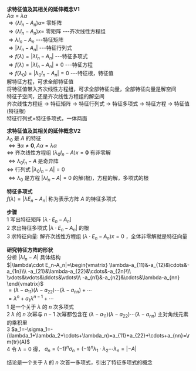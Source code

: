 **求特征值及其相关的延伸概念V1**    
 $A\alpha=\lambda\alpha$     
 $\Rightarrow (\lambda I_n-A_n)\alpha=$ 零矩阵    
 $\Rightarrow (\lambda I_n-A_n)x=$ 零矩阵  ---齐次线性方程组    
 $\Rightarrow \lambda I_n-A_n$  ---特征矩阵    
 $\Rightarrow |\lambda I_n-A_n|$  ---特征行列式    
 $\Rightarrow f(\lambda)=|\lambda I_n-A_n|$  ---特征多项式    
 $\Rightarrow f(\lambda)=|\lambda I_n-A_n|=0$  ---特征方程    
 $\Rightarrow f(\lambda_0)=|\lambda_0 I_n-A_n|=0$  ---特征根，特征值    
解特征方程，可求全部特征值    
将特征值带入齐次线性方程组，可求全部特征向量，全部特征向量是解空间    
特征子空间，还是齐次线性方程组的解空间    
齐次线性方程组 $\to$ 特征矩阵 $\to$ 特征行列式 $\to$ 特征多项式 $\to$ 特征方程 $\to$ 特征值(特征根)    
特征行列式=特征多项式，一体两面    
    
**求特征值及其相关的延伸概念V2**    
 $\lambda_0$ 是 $A$ 的特征    
 $\iff\exists\alpha\neq\mathbf0,A\alpha=\lambda\alpha$     
 $\iff$ 齐次线性方程组 $(\lambda_0 I_n-A)x=\mathbf0$ 有非零解    
 $\iff\lambda_0 I_n-A$ 是奇异阵    
 $\iff$ 行列式 $|\lambda_0 I_n-A|=0$     
 $\iff\lambda_0$ 是方程 $|\lambda I_n-A|=0$ 的解(根)，方程的解，多项式的根    
    
**特征多项式**    
 $f(\lambda)=|\lambda E_n-A_n|$ 称为表示方阵 $A$ 的特征多项式    
    
**步骤**    
1 写出特征矩阵 $[\lambda\cdot E_n-A_n]$     
2 求出特征多项式 $|\lambda\cdot E_n-A_n|$ 的根    
3 求特征向量: 解齐次线性方程组 $(\lambda\cdot E_n-A_n)x=0$ ，全体非零解就是特征向量    
    
**研究特征方阵的形状**    
分析 $|\lambda I_n-A|$ 具体结构    
 $|\lambda\cdot E_n-A_n|=\begin{vmatrix}    
\lambda-a_{11}&-a_{12}&\cdots&-a_{1n}\\\    
-a_{21}&\lambda-a_{22}&\cdots&-a_{2n}\\\    
\vdots&\vdots&\ddots&\vdots\\\    
-a_{n1}&-a_{n2}&\cdots&\lambda-a_{nn}    
\end{vmatrix}$     
 $=(\lambda-a_{11})(\lambda-a_{22})\cdots(\lambda-a_{nn})+\cdots$     
 $=\lambda^n+a_1\lambda^{n-1}+\cdots$     
1 是一个关于 $\lambda$ 的 $n$ 次多项式    
2  $\lambda$ 的 $n$ 次幂与 $n-1$ 次幂都包含在 $(\lambda-a_{11})(\lambda-a_{22})\cdots(\lambda-a_{nn})$ 主对角线元素的乘积里    
3  $a_1=-\sigma_1=-(\lambda_1+\lambda_2+\cdots+\lambda_n)=a_{11}+a_{22}+\cdots+a_{nn}=\rm{tr}(A)$     
4 令 $\lambda=0$ 得， $a_n=(-1)^n\sigma_n=(-1)^n\lambda_1\cdot\lambda_2\cdots\lambda_n=|-A|$     
    
结论是一个关于 $\lambda$ 的 $n$ 次首一多项式，引出了特征多项式的概念    
